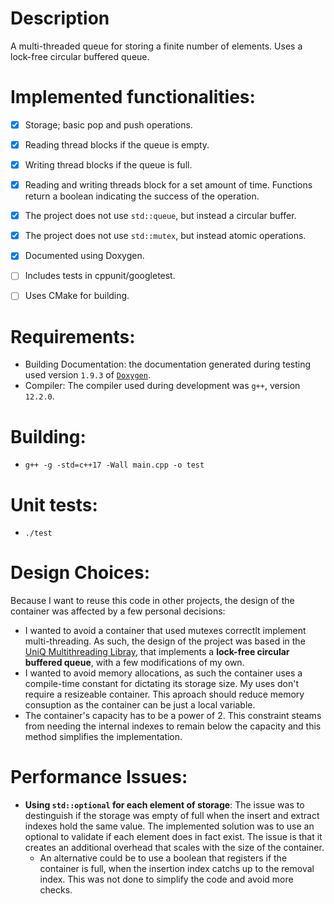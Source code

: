 # Description

A multi-threaded queue for storing a finite number of elements. Uses a lock-free circular buffered queue.


# Implemented functionalities:

 - [x] Storage; basic pop and push operations.
 - [x] Reading thread blocks if the queue is empty.
 - [x] Writing thread blocks if the queue is full.
 - [x] Reading and writing threads block for a set amount of time. Functions return a boolean indicating the success of the operation.
 - [x] The project does not use `std::queue`, but instead a circular buffer.
 - [x] The project does not use `std::mutex`, but instead atomic operations.
 - [x] Documented using Doxygen.
 - [ ] Includes tests in cppunit/googletest.
 - [ ] Uses CMake for building.


# Requirements:

  - Building Documentation: the documentation generated during testing used version `1.9.3` of [`Doxygen`](https://doxygen.nl/index.html).
  - Compiler: The compiler used during development was `g++`, version `12.2.0`.


# Building:

  - `g++ -g -std=c++17 -Wall main.cpp -o test`


# Unit tests:

  - `./test`


# Design Choices:

Because I want to reuse this code in other projects, the design of the container was affected by a few personal decisions:

 - I wanted to avoid a container that used mutexes correctlt implement multi-threading. As such, the design of the project was based in the [UniQ Multithreading Libray](https://github.com/bittnkr/uniq), that implements a **lock-free circular buffered queue**, with a few modifications of my own.
 - I wanted to avoid memory allocations, as such the container uses a compile-time constant for dictating its storage size. My uses don't require a resizeable container. This aproach should reduce memory consuption as the container can be just a local variable.
 - The container's capacity has to be a power of 2. This constraint steams from needing the internal indexes to remain below the capacity and this method simplifies the implementation.


# Performance Issues:

 - **Using `std::optional` for each element of storage**: The issue was to destinguish if the storage was empty of full when the insert and extract indexes hold the same value. The implemented solution was to use an optional to validate if each element does in fact exist. The issue is that it creates an additional overhead that scales with the size of the container.
    - An alternative could be to use a boolean that registers if the container is full, when the insertion index catchs up to the removal index. This was not done to simplify the code and avoid more checks.